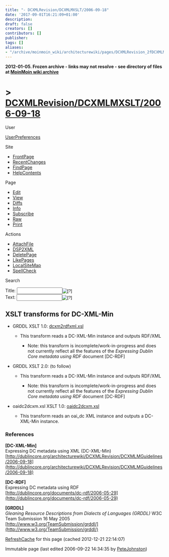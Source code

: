 ```yaml
---
title: "- DCXMLRevision/DCXMLMXSLT/2006-09-18"
date: '2017-09-01T16:21:09+01:00'
description: 
draft: false
creators: []
contributors: []
publisher: 
tags: []
aliases:
- "/archive/moinmoin_wiki/architecturewiki/pages/DCXMLRevision_2fDCXMLMXSLT_2f2006_2d09_2d18.html"
---
```


**2012-01-05. Frozen archive - links may not resolve - see directory of files at [MoinMoin wiki archive](/moinmoin-wiki-archive/)**

# > [DCXMLRevision/DCXMLMXSLT/2006-09-18](http://dublincore.org/architecturewiki/DCXMLRevision_2fDCXMLMXSLT_2f2006_2d09_2d18?action=fullsearch&value=%2F2006-09-18&literal=1&case=1&context=40 "Click here to do a full-text search for this title")

User

 [UserPreferences](http://dublincore.org/architecturewiki/UserPreferences)
  

Site

- [FrontPage](http://dublincore.org/architecturewiki/FrontPage)
- [RecentChanges](http://dublincore.org/architecturewiki/RecentChanges)
- [FindPage](http://dublincore.org/architecturewiki/FindPage)
- [HelpContents](http://dublincore.org/architecturewiki/HelpContents)

Page

- [Edit](http://dublincore.org/architecturewiki/DCXMLRevision_2fDCXMLMXSLT_2f2006_2d09_2d18?action=edit "Edit")
- [View](http://dublincore.org/architecturewiki/DCXMLRevision_2fDCXMLMXSLT_2f2006_2d09_2d18 "View")
- [Diffs](http://dublincore.org/architecturewiki/DCXMLRevision_2fDCXMLMXSLT_2f2006_2d09_2d18?action=diff "Diffs")
- [Info](http://dublincore.org/architecturewiki/DCXMLRevision_2fDCXMLMXSLT_2f2006_2d09_2d18?action=info "Info")
- [Subscribe](http://dublincore.org/architecturewiki/DCXMLRevision_2fDCXMLMXSLT_2f2006_2d09_2d18?action=subscribe "Subscribe")
- [Raw](http://dublincore.org/architecturewiki/DCXMLRevision_2fDCXMLMXSLT_2f2006_2d09_2d18?action=raw "Raw")
- [Print](http://dublincore.org/architecturewiki/DCXMLRevision_2fDCXMLMXSLT_2f2006_2d09_2d18?action=print "Print")

Actions

- [AttachFile](http://dublincore.org/architecturewiki/DCXMLRevision_2fDCXMLMXSLT_2f2006_2d09_2d18?action=AttachFile)
- [DSP2XML](http://dublincore.org/architecturewiki/DCXMLRevision_2fDCXMLMXSLT_2f2006_2d09_2d18?action=DSP2XML)
- [DeletePage](http://dublincore.org/architecturewiki/DCXMLRevision_2fDCXMLMXSLT_2f2006_2d09_2d18?action=DeletePage)
- [LikePages](http://dublincore.org/architecturewiki/DCXMLRevision_2fDCXMLMXSLT_2f2006_2d09_2d18?action=LikePages)
- [LocalSiteMap](http://dublincore.org/architecturewiki/DCXMLRevision_2fDCXMLMXSLT_2f2006_2d09_2d18?action=LocalSiteMap)
- [SpellCheck](http://dublincore.org/architecturewiki/DCXMLRevision_2fDCXMLMXSLT_2f2006_2d09_2d18?action=SpellCheck)

Search

<form method="POST" action="/architecturewiki/DCXMLRevision_2fDCXMLMXSLT_2f2006_2d09_2d18">
<p>
<input name="action" value="inlinesearch" type="hidden">
<input name="context" value="40" type="hidden">
Title: <input name="text_title" size="15" maxlength="50" type="text"><input src="DCXMLRevision_2fDCXMLMXSLT_2f2006_2d09_2d18_files/moin-search.png" name="button_title" alt="[?]" type="image"><br>Text: <input name="text_full" size="15" maxlength="50" type="text"><input src="DCXMLRevision_2fDCXMLMXSLT_2f2006_2d09_2d18_files/moin-search.png" name="button_full" alt="[?]" type="image">
</p>
</form>

## XSLT transforms for DC-XML-Min

- GRDDL XSLT 1.0: [dcxm2rdfxml.xsl](http://dublincore.org/architecturewiki/DCXMLRevision_2fDCXMLMXSLT_2f2006_2d09_2d18?action=AttachFile&do=get&target=dcxm2rdfxml.xsl)

  - This transform reads a DC-XML-Min instance and outputs RDF/XML

    - Note: this transform is incomplete/work-in-progress and does not currently reflect all the features of the _Expressing Dublin Core metadata using RDF_ document [DC-RDF]

- GRDDL XSLT 2.0: (to follow)

  - This transform reads a DC-XML-Min instance and outputs RDF/XML

    - Note: this transform is incomplete/work-in-progress and does not currently reflect all the features of the _Expressing Dublin Core metadata using RDF_ document [DC-RDF]

- oaidc2dcxm.xsl XSLT 1.0: [oaidc2dcxm.xsl](http://dublincore.org/architecturewiki/DCXMLRevision_2fDCXMLMXSLT_2f2006_2d09_2d18?action=AttachFile&do=get&target=oaidc2dcxm.xsl)

  - This transform reads an oai\_dc XML instance and outputs a DC-XML-Min instance.

### References

<a id="DC-XML-Min"></a>**[DC-XML-Min]**  
Expressing DC metadata using XML (DC-XML-Min)  
 [http://dublincore.org/architecturewiki/DCXMLRevision/DCXMLMGuidelines/2006-09-18](http://dublincore.org/architecturewiki/DCXMLRevision/DCXMLMGuidelines/2006-09-18)

<a id="DC-RDF"></a>**[DC-RDF]**  
Expressing DC metadata using RDF  
 [http://dublincore.org/documents/dc-rdf/2006-05-29](http://dublincore.org/documents/dc-rdf/2006-05-29)

<a id="GRDDL"></a>**[GRDDL]**  
_Gleaning Resource Descriptions from Dialects of Languages (GRDDL)_ W3C Team Submission 16 May 2005  
 [http://www.w3.org/TeamSubmission/grddl/](http://www.w3.org/TeamSubmission/grddl/)

 [RefreshCache](http://dublincore.org/architecturewiki/DCXMLRevision_2fDCXMLMXSLT_2f2006_2d09_2d18?action=refresh&arena=Page.py&key=DCXMLRevision_2fDCXMLMXSLT_2f2006_2d09_2d18.text_html) for this page (cached 2012-12-21 22:14:07)  

Immutable page (last edited 2006-09-22 14:34:35 by [PeteJohnston](http://dublincore.org/architecturewiki/PeteJohnston))

